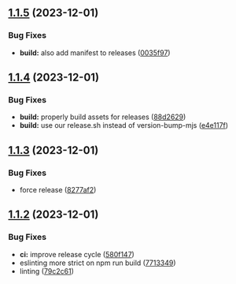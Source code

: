## [1.1.5](https://github.com/relay-md/relay-md-obsidian-plugin/compare/1.1.4...1.1.5) (2023-12-01)


### Bug Fixes

* **build:** also add manifest to releases ([0035f97](https://github.com/relay-md/relay-md-obsidian-plugin/commit/0035f97d8c2ffeba7e85b14110d6bc61d8d93072))

## [1.1.4](https://github.com/relay-md/relay-md-obsidian-plugin/compare/1.1.3...1.1.4) (2023-12-01)


### Bug Fixes

* **build:** properly build assets for releases ([88d2629](https://github.com/relay-md/relay-md-obsidian-plugin/commit/88d2629d8de4b99ec0aded3d1ef11c5b26880628))
* **build:** use our release.sh instead of version-bump-mjs ([e4e117f](https://github.com/relay-md/relay-md-obsidian-plugin/commit/e4e117fa5c98b73cd46340aa94c60f324c0bd8fb))

## [1.1.3](https://github.com/relay-md/relay-md-obsidian-plugin/compare/1.1.2...1.1.3) (2023-12-01)


### Bug Fixes

* force release ([8277af2](https://github.com/relay-md/relay-md-obsidian-plugin/commit/8277af2d1adafc4a450316c6c0a46acf557a81aa))

## [1.1.2](https://github.com/relay-md/relay-md-obsidian-plugin/compare/v1.1.1...v1.1.2) (2023-12-01)


### Bug Fixes

* **ci:** improve release cycle ([580f147](https://github.com/relay-md/relay-md-obsidian-plugin/commit/580f14771aab0ca54962bfb247b697a716e61d58))
* eslinting more strict on npm run build ([7713349](https://github.com/relay-md/relay-md-obsidian-plugin/commit/7713349d840560b8ee28cdee652edcb802c9b03a))
* linting ([79c2c61](https://github.com/relay-md/relay-md-obsidian-plugin/commit/79c2c61df3f4cefaaa85140c574c19721e8fb9e6))
